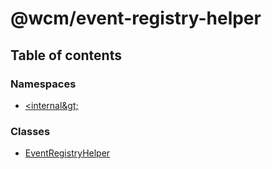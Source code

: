 # @wcm/event-registry-helper

## Table of contents

### Namespaces

- [&lt;internal\&gt;](../wiki/%3Cinternal%3E)

### Classes

- [EventRegistryHelper](../wiki/EventRegistryHelper)
